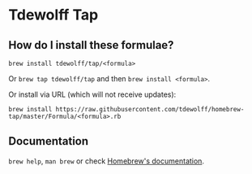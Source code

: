 # Tdewolff Tap

## How do I install these formulae?
`brew install tdewolff/tap/<formula>`

Or `brew tap tdewolff/tap` and then `brew install <formula>`.

Or install via URL (which will not receive updates):

```
brew install https://raw.githubusercontent.com/tdewolff/homebrew-tap/master/Formula/<formula>.rb
```

## Documentation
`brew help`, `man brew` or check [Homebrew's documentation](https://docs.brew.sh).
